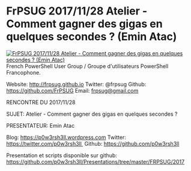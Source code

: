 # FrPSUG 2017/11/28 Atelier - Comment gagner des gigas en quelques secondes ? (Emin Atac)

[![FrPSUG 2017/11/28 Atelier - Comment gagner des gigas en quelques secondes ? (Emin Atac)](https://i3.ytimg.com/vi/fZly3Cg73p8/hqdefault.jpg "FrPSUG 2017/11/28 Atelier - Comment gagner des gigas en quelques secondes ? (Emin Atac)")](https://www.youtube.com/watch?v=fZly3Cg73p8)
French PowerShell User Group / Groupe d'utilisateurs PowerShell Francophone.

Website: http://frpsug.github.io
Twitter: @frpsug
Github: https://github.com/FrPSUG
Email: frpsug@gmail.com


RENCONTRE DU 2017/11/28

SUJET: Atelier - Comment gagner des gigas en quelques secondes ?

PRESENTATEUR: Emin Atac

Blog: https://p0w3rsh3ll.wordpress.com 
Twitter: https://twitter.com/p0w3rsh3ll 
Github: https://github.com/p0w3rsh3ll



Presentation et scripts disponible sur github: https://github.com/p0w3rsh3ll/Presentations/tree/master/FRPSUG/2017


